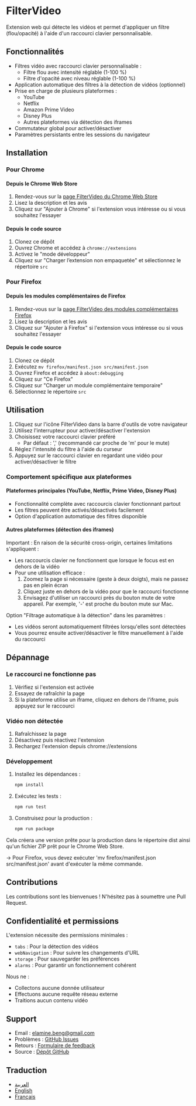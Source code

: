 # FilterVideo

Extension web qui détecte les vidéos et permet d'appliquer un filtre (flou/opacité) à l'aide d'un raccourci clavier personnalisable.

## Fonctionnalités

- Filtres vidéo avec raccourci clavier personnalisable :
  - Filtre flou avec intensité réglable (1-100 %)
  - Filtre d'opacité avec niveau réglable (1-100 %)
- Application automatique des filtres à la détection de vidéos (optionnel)
- Prise en charge de plusieurs plateformes :
  - YouTube
  - Netflix
  - Amazon Prime Video
  - Disney Plus
  - Autres plateformes via détection des iframes
- Commutateur global pour activer/désactiver
- Paramètres persistants entre les sessions du navigateur

## Installation

### Pour Chrome

#### Depuis le Chrome Web Store

1. Rendez-vous sur la [page FilterVideo du Chrome Web Store](https://chromewebstore.google.com/detail/filtervideo/gchjhchmcjnphmbkmllgfalidiakaoea)
2. Lisez la description et les avis
3. Cliquez sur "Ajouter à Chrome" si l'extension vous intéresse ou si vous souhaitez l'essayer

#### Depuis le code source

1. Clonez ce dépôt
2. Ouvrez Chrome et accédez à `chrome://extensions`
3. Activez le "mode développeur"
4. Cliquez sur "Charger l’extension non empaquetée" et sélectionnez le répertoire `src`

### Pour Firefox

#### Depuis les modules complémentaires de Firefox

1. Rendez-vous sur la [page FilterVideo des modules complémentaires Firefox](https://addons.mozilla.org/en-US/firefox/addon/filtervideo/)
2. Lisez la description et les avis
3. Cliquez sur "Ajouter à Firefox" si l'extension vous intéresse ou si vous souhaitez l'essayer

#### Depuis le code source

1. Clonez ce dépôt
2. Exécutez `mv firefox/manifest.json src/manifest.json`
3. Ouvrez Firefox et accédez à `about:debugging`
4. Cliquez sur "Ce Firefox"
5. Cliquez sur "Charger un module complémentaire temporaire"
6. Sélectionnez le répertoire `src`

## Utilisation

1. Cliquez sur l'icône FilterVideo dans la barre d'outils de votre navigateur
2. Utilisez l'interrupteur pour activer/désactiver l'extension
3. Choisissez votre raccourci clavier préféré
   - Par défaut : ',' (recommandé car proche de 'm' pour le mute)
4. Réglez l'intensité du filtre à l'aide du curseur
5. Appuyez sur le raccourci clavier en regardant une vidéo pour activer/désactiver le filtre

### Comportement spécifique aux plateformes

#### Plateformes principales (YouTube, Netflix, Prime Video, Disney Plus)

- Fonctionnalité complète avec raccourcis clavier fonctionnant partout
- Les filtres peuvent être activés/désactivés facilement
- Option d'application automatique des filtres disponible

#### Autres plateformes (détection des iframes)

Important : En raison de la sécurité cross-origin, certaines limitations s'appliquent :

- Les raccourcis clavier ne fonctionnent que lorsque le focus est en dehors de la vidéo
- Pour une utilisation efficace :
  1. Zoomez la page si nécessaire (geste à deux doigts), mais ne passez pas en plein écran
  2. Cliquez juste en dehors de la vidéo pour que le raccourci fonctionne
  3. Envisagez d'utiliser un raccourci près du bouton mute de votre appareil. Par exemple, '-' est proche du bouton mute sur Mac.

Option "Filtrage automatique à la détection" dans les paramètres :

- Les vidéos seront automatiquement filtrées lorsqu'elles sont détectées
- Vous pourrez ensuite activer/désactiver le filtre manuellement à l'aide du raccourci

## Dépannage

### Le raccourci ne fonctionne pas

1. Vérifiez si l'extension est activée
2. Essayez de rafraîchir la page
3. Si la plateforme utilise un iframe, cliquez en dehors de l'iframe, puis appuyez sur le raccourci

### Vidéo non détectée

1. Rafraîchissez la page
2. Désactivez puis réactivez l'extension
3. Rechargez l'extension depuis chrome://extensions

### Développement

1. Installez les dépendances :

   ```bash
   npm install
   ```

2. Exécutez les tests :

   ```bash
   npm run test
   ```

3. Construisez pour la production :

   ```bash
   npm run package
   ```

 Cela créera une version prête pour la production dans le répertoire dist ainsi qu'un fichier ZIP prêt pour le Chrome Web Store.

-> Pour Firefox, vous devez exécuter 'mv firefox/manifest.json src/manifest.json' avant d'exécuter la même commande.

## Contributions

Les contributions sont les bienvenues ! N'hésitez pas à soumettre une Pull Request.

## Confidentialité et permissions

L'extension nécessite des permissions minimales :

- `tabs` : Pour la détection des vidéos
- `webNavigation` : Pour suivre les changements d'URL
- `storage` : Pour sauvegarder les préférences
- `alarms` : Pour garantir un fonctionnement cohérent

Nous ne :

- Collectons aucune donnée utilisateur
- Effectuons aucune requête réseau externe
- Traitions aucun contenu vidéo

## Support

- Email : [elamine.beng@gmail.com](mailto:elamine.beng@gmail.com)
- Problèmes : [GitHub Issues](https://github.com/bengmoh/filter-video/issues)
- Retours : [Formulaire de feedback](https://forms.gle/muGcKNufR2XzAnVV9)
- Source : [Dépôt GitHub](https://github.com/bengmoh/filter-video)


## Traduction

* [العربية](./README.ar.md)
* [English](./README.md)
* [Français](./README.fr.md)